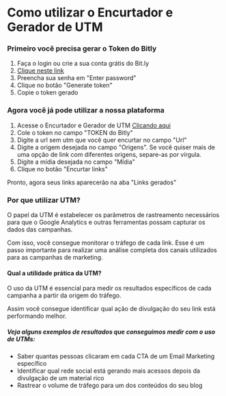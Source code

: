 <h1>Como utilizar o Encurtador e Gerador de UTM</h1>
<h3>Primeiro você precisa gerar o Token do Bitly</h3>
  <ol>
    <li>Faça o login ou crie a sua conta grátis do Bit.ly</li>
    <li><a href="https://app.bitly.com/settings/api">Clique neste link</a> </li>
    <li>Preencha sua senha em "Enter password"</li>
    <li>Clique no botão "Generate token"</li>
    <li>Copie o token gerado</li>
  </ol>

<h3>Agora você já pode utilizar a nossa plataforma</h3>
<ol>
  <li>Acesse o Encurtador e Gerador de UTM <a href="https://jaynegomes.github.io/url-shortener/">Clicando aqui</a></li>
  <li>Cole o token no campo "TOKEN do Bitly"</li>
  <li>Digite a url sem utm que você quer encurtar no campo "Url"</li>
  <li>Digite a origem desejada no campo "Origens". Se você quiser mais de uma opção de link com diferentes origens, separe-as por vírgula.</li>
  <li>Digite a mídia desejada no campo "Mídia"</li>
  <li>Clique no botão "Encurtar links"</li>
</ol>
<p>Pronto, agora seus links aparecerão na aba "Links gerados"</p>

<h3>Por que utilizar UTM?</h3>
<p>O papel da UTM é estabelecer os parâmetros de rastreamento necessários para que o Google Analytics e outras ferramentas possam capturar os dados das campanhas.</p>
<p>Com isso, você consegue monitorar o tráfego de cada link. Esse é um passo importante para realizar uma análise completa dos canais utilizados para as campanhas de marketing.</p>

<h4>Qual a utilidade prática da UTM?</h4>
<p>O uso da UTM é essencial para medir os resultados específicos de cada campanha a partir da origem do tráfego.</p>
<p>Assim você consegue identificar qual ação de divulgação do seu link está performando melhor.</p>

<h5>Veja alguns exemplos de resultados que conseguimos medir com o uso de UTMs:</h5>
<ul>
  <li>Saber quantas pessoas clicaram em cada CTA de um Email Marketing específico</li>
  <li>Identificar qual rede social está gerando mais acessos depois da divulgação de um material rico</li>
  <li>Rastrear o volume de tráfego para um dos conteúdos do seu blog</li>
</ul>
 
  

